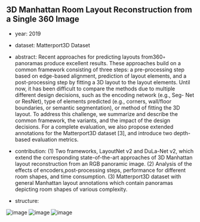 ## 3D Manhattan Room Layout Reconstruction from a Single 360 Image

- year: 2019

- dataset: Matterport3D Dataset

- abstract:
Recent approaches for predicting layouts from360◦ panoramas produce excellent results. These approaches build on a common framework consisting of three steps: a pre-processing step based on edge-based alignment, prediction of layout elements, and a post-processing step by fitting a 3D layout to the layout elements. Until now, it has been difficult to compare the methods due to multiple different design decisions, such as the encoding network (e.g., Seg- Net or ResNet), type of elements predicted (e.g., corners, wall/floor boundaries, or semantic segmentation), or method of fitting the 3D layout. To address this challenge, we summarize and describe the common framework, the variants, and the impact of the design decisions. For a complete evaluation, we also propose extended annotations for the Matterport3D dataset [3], and introduce two depth-based evaluation metrics.

- contribution:
(1) Two frameworks, LayoutNet v2 and DuLa-Net v2, which extend the corresponding state-of-the-art approaches of 3D Manhattan layout reconstruction from an RGB panoramic image.
(2) Analysis of the effects of encoders,post-processing steps, performance for different room shapes, and time consumption.
(3) Matterport3D dataset with general Manhattan layout annotations which contain panoramas depicting room shapes of various complexity.

- structure:

![image](https://github.com/VLISLAB/360-DL-Survey/blob/main/Images/3D%20reconstruction/3D_Manhattan_Room_Layout_framwork_1.png)
![image](https://github.com/VLISLAB/360-DL-Survey/blob/main/Images/3D%20reconstruction/3D_Manhattan_Room_Layout_framwork_2.png)
![image](https://github.com/VLISLAB/360-DL-Survey/blob/main/Images/3D%20reconstruction/3D_Manhattan_Room_Layout_framwork_3.png)